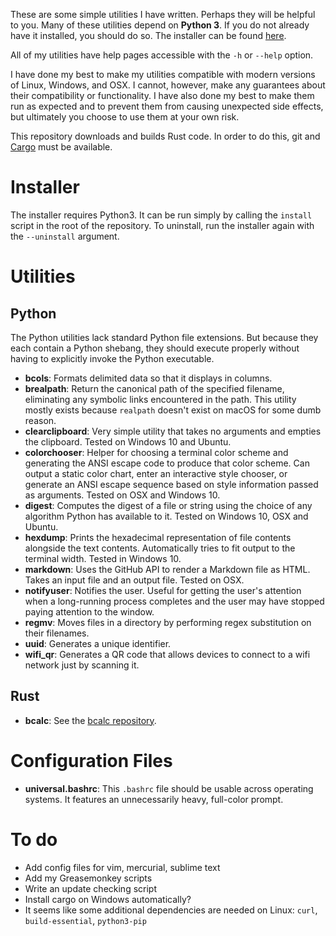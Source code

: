 These are some simple utilities I have written. Perhaps they will be helpful to you. Many of these utilities depend on **Python 3**. If you do not already have it installed, you should do so. The installer can be found [here](https://www.python.org/downloads/).

All of my utilities have help pages accessible with the `-h` or `--help` option.

I have done my best to make my utilities compatible with modern versions of Linux, Windows, and OSX. I cannot, however, make any guarantees about their compatibility or functionality. I have also done my best to make them run as expected and to prevent them from causing unexpected side effects, but ultimately you choose to use them at your own risk.

This repository downloads and builds Rust code. In order to do this, git and [Cargo](https://doc.rust-lang.org/cargo/getting-started/installation.html) must be available.

# Installer

The installer requires Python3. It can be run simply by calling the `install` script in the root of the repository. To uninstall, run the installer again with the `--uninstall` argument.

# Utilities

## Python

The Python utilities lack standard Python file extensions. But because they each contain a Python shebang, they should execute properly without having to explicitly invoke the Python executable.

* **bcols**: Formats delimited data so that it displays in columns.
* **brealpath**: Return the canonical path of the specified filename, eliminating any symbolic links encountered in the path. This utility mostly exists because `realpath` doesn't exist on macOS for some dumb reason.
* **clearclipboard**: Very simple utility that takes no arguments and empties the clipboard. Tested on Windows 10 and Ubuntu.
* **colorchooser**: Helper for choosing a terminal color scheme and generating the ANSI escape code to produce that color scheme. Can output a static color chart, enter an interactive style chooser, or generate an ANSI escape sequence based on style information passed as arguments. Tested on OSX and Windows 10.
* **digest**: Computes the digest of a file or string using the choice of any algorithm Python has available to it. Tested on Windows 10, OSX and Ubuntu.
* **hexdump**: Prints the hexadecimal representation of file contents alongside the text contents. Automatically tries to fit output to the terminal width. Tested in Windows 10.
* **markdown**: Uses the GitHub API to render a Markdown file as HTML. Takes an input file and an output file. Tested on OSX.
* **notifyuser**: Notifies the user. Useful for getting the user's attention when a long-running process completes and the user may have stopped paying attention to the window.
* **regmv**: Moves files in a directory by performing regex substitution on their filenames.
* **uuid**: Generates a unique identifier.
* **wifi_qr**: Generates a QR code that allows devices to connect to a wifi network just by scanning it.

## Rust

* **bcalc**: See the [bcalc repository](https://github.com/bytesized/bcalc).

# Configuration Files

* **universal.bashrc**: This `.bashrc` file should be usable across operating systems. It features an unnecessarily heavy, full-color prompt.

# To do

* Add config files for vim, mercurial, sublime text
* Add my Greasemonkey scripts
* Write an update checking script
* Install cargo on Windows automatically?
* It seems like some additional dependencies are needed on Linux: `curl`, `build-essential`, `python3-pip`
